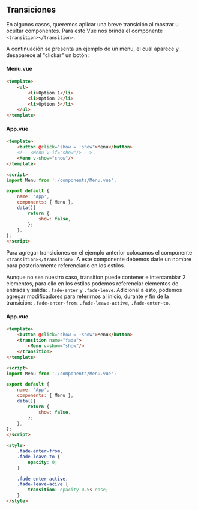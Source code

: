 ## Transiciones

En algunos casos, queremos aplicar una breve transici&oacute;n al mostrar u ocultar componentes. Para esto Vue nos brinda el componente `<transition></transition>`.

A continuaci&oacute;n se presenta un ejemplo de un menu, el cual aparece y desaparece al "clickar" un botón:

#### Menu.vue

```html
<template>
    <ul>
        <li>Option 1</li>
        <li>Option 2</li>
        <li>Option 3</li>
    </ul>
</template>
```

#### App.vue

```html
<template>
    <button @click="show = !show">Menu</button>
    <!-- <Menu v-if="show"/> -->
    <Menu v-show="show"/>
</template>

<script>
import Menu from './components/Menu.vue';

export default {
    name: 'App',
    components: { Menu },
    data(){
        return {
            show: false,
        };
    },
};
</script>
```

Para agregar transiciones en el ejemplo anterior colocamos el componente `<transition></transition>`. A este componente debemos darle un nombre para posteriormente referenciarlo en los est&iacute;los. 

Aunque no sea nuestro caso, transition puede contener e intercambiar 2 elementos, para ello en los est&iacute;los podemos referenciar elementos de entrada y salida: `.fade-enter` y `.fade-leave`. Adicional a esto, podemos agregar modificadores para referirnos al inicio, durante y fin de la transici&oacute;n: `.fade-enter-from`, `.fade-leave-active`, `.fade-enter-to`.

#### App.vue

```html
<template>
    <button @click="show = !show">Menu</button>
    <transition name="fade">
        <Menu v-show="show"/>
    </transition>
</template>

<script>
import Menu from './components/Menu.vue';

export default {
    name: 'App',
    components: { Menu },
    data(){
        return {
            show: false,
        };
    },
};
</script>

<style>
    .fade-enter-from,
    .fade-leave-to {
        opacity: 0;
    }

    .fade-enter-active, 
    .fade-leave-acive {
        transition: opacity 0.5s ease;
    }
</style>
```
